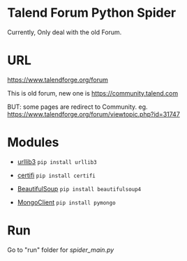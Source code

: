 # Talend Forum Python Spider
Currently, Only deal with the old Forum.

# URL
https://www.talendforge.org/forum

This is old forum, new one is https://community.talend.com

BUT: some pages are redirect to Community. eg. https://www.talendforge.org/forum/viewtopic.php?id=31747

# Modules

- [urllib3](https://pypi.python.org/pypi/urllib3)
  `pip install urllib3`

- [certifi](https://pypi.python.org/pypi/certifi)
  `pip install certifi`

- [BeautifulSoup](https://www.crummy.com/software/BeautifulSoup)
  `pip install beautifulsoup4`

- [MongoClient](https://pypi.python.org/pypi/pymongo/)
  `pip install pymongo`


# Run
Go to "run" folder for *spider_main.py*

